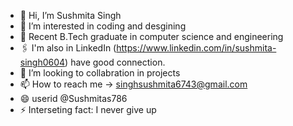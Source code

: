 - 👋 Hi, I’m Sushmita Singh
- 👀 I’m interested in coding and desgining
- 🌱 Recent B.Tech graduate in computer science and engineering
- 🖇️ I'm also in LinkedIn (https://www.linkedin.com/in/sushmita-singh0604) have good connection.
- 💞️ I’m looking to collabration in projects
- 📫 How to reach me -> singhsushmita6743@gmail.com
- 😄 userid @Sushmitas786
- ⚡ Interseting fact: I never give up

<!---
Sushmitas786/Sushmitas786 is a ✨ special ✨ repository because its `README.md` (this file) appears on your GitHub profile.
You can click the Preview link to take a look at your changes.
--->
